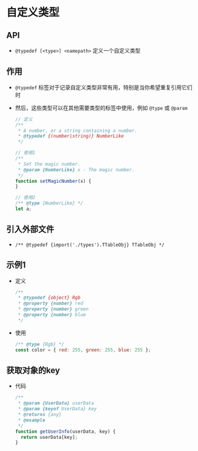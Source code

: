 # 自定义类型

## API

+ `@typedef [<type>] <namepath>` 定义一个自定义类型

## 作用

+ `@typedef` 标签对于记录自定义类型非常有用，特别是当你希望重复引用它们时
+ 然后，这些类型可以在其他需要类型的标签中使用，例如 `@type` 或 `@param`

  ```js
  // 定义
  /**
   * A number, or a string containing a number.
   * @typedef {(number|string)} NumberLike
   */

  // 使用1
  /**
   * Set the magic number.
   * @param {NumberLike} x - The magic number.
   */
  function setMagicNumber(x) {
  }

  // 使用2
  /** @type {NumberLike} */
  let a;
  ```

## 引入外部文件

+ `/** @typedef {import('./types').TTableObj} TTableObj */`

## 示例1

+ 定义

  ```js
  /**
   * @typedef {object} Rgb
   * @property {number} red
   * @property {number} green
   * @property {number} blue
   */
  ```

+ 使用

  ```js
  /** @type {Rgb} */
  const color = { red: 255, green: 255, blue: 255 };
  ```

## 获取对象的key

+ 代码

  ```js
  /**
   * @param {UserData} userData
   * @param {keyof UserData} key
   * @returns {any}
   * @example
   */
  function getUserInfo(userData, key) {
    return userData[key];
  }
  ```
